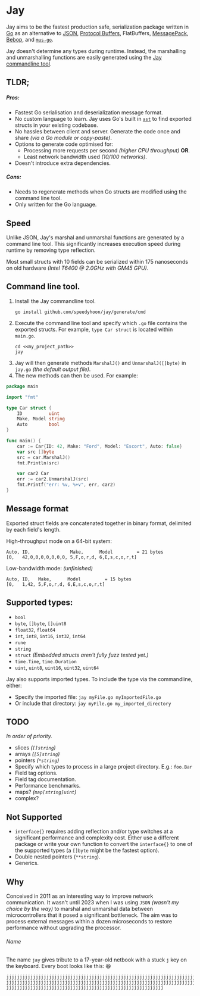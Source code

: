 # Jay

Jay aims to be the fastest production safe, serialization package written in [Go](https://go.dev) as
an alternative to
[JSON](https://pkg.go.dev/encoding/json),
[Protocol Buffers](https://pkg.go.dev/google.golang.org/protobuf), FlatBuffers,
[MessagePack](https://msgpack.org),
[Bebop](https://github.com/betwixt-labs/bebop),
and [`mus-go`](https://github.com/mus-format/mus-go).

Jay doesn't determine any types during runtime. Instead, the marshalling and unmarshalling functions are easily
generated using the [Jay commandline tool](https://github.com/speedyhoon/jay/tree/master/cmd).

## TLDR;

##### Pros:

* Fastest Go serialisation and deserialization message format.
* No custom language to learn. Jay uses Go's built in [`ast`](https://pkg.go.dev/go/ast) to find exported structs in your existing codebase.
* No hassles between client and server. Generate the code once and share _(via a Go module or copy-paste)_.
* Options to generate code optimised for:
	* Processing more requests per second _(higher CPU throughput)_ **OR**.
	* Least network bandwidth used _(10/100 networks)_.
* Doesn't introduce extra dependencies.

##### Cons:

* Needs to regenerate methods when Go structs are modified using the command line tool.
* Only written for the Go language.

## Speed

Unlike JSON, Jay's marshal and unmarshal functions are generated by a command line tool.
This significantly increases execution speed during runtime by removing type reflection.

Most small structs with 10 fields can be serialized within 175 nanoseconds on old hardware _(Intel T6400 @ 2.0GHz
with GM45 GPU)_.

## Command line tool.

1. Install the Jay commandline tool.
	```shell
	go install github.com/speedyhoon/jay/generate/cmd
	```
2. Execute the command line tool and specify which `.go` file contains the exported structs.
	For example, `type Car struct` is located within `main.go`.
	```shell
	cd <<my_project_path>>
	jay
	```
3. Jay will then generate methods `MarshalJ()` and `UnmarshalJ([]byte)` in `jay.go` _(the default output file)_.
4. The new methods can then be used. For example:

```go
package main

import "fmt"

type Car struct {
	ID          uint
	Make, Model string
	Auto        bool
}

func main() {
	car := Car{ID: 42, Make: "Ford", Model: "Escort", Auto: false}
	var src []byte
	src = car.MarshalJ()
	fmt.Println(src)

	var car2 Car
	err := car2.UnmarshalJ(src)
	fmt.Printf("err: %v, %+v", err, car2)
}
```

## Message format

Exported struct fields are concatenated together in binary format, delimited by each field's length.

High-throughput mode on a 64-bit system:

```
Auto, ID,               Make,      Model         = 21 bytes
[0,   42,0,0,0,0,0,0,0, 5,F,o,r,d, 6,E,s,c,o,r,t]
```

Low-bandwidth mode: _(unfinished)_

```
Auto, ID,   Make,      Model         = 15 bytes
[0,   1,42, 5,F,o,r,d, 6,E,s,c,o,r,t]
```

## Supported types:

* `bool`
* `byte`, `[]byte`, `[]uint8`
* `float32`, `float64`
* `int`, `int8`, `int16`, `int32`, `int64`
* `rune`
* `string`
* `struct` _(Embedded structs aren't fully fuzz tested yet.)_
* `time.Time`, `time.Duration`
* `uint`, `uint8`, `uint16`, `uint32`, `uint64`

Jay also supports imported types. To include the type via the commandline, either:

* Specify the imported file: `jay myFile.go myImportedFile.go`
* Or include that directory: `jay myFile.go my_imported_directory`

## TODO

_In order of priority._

* slices _(`[]string`)_
* arrays _(`[5]string`)_
* pointers _(`*string`)_
* Specify which types to process in a large project directory. E.g.: `foo.Bar`
* Field tag options.
* Field tag documentation.
* Performance benchmarks.
* maps? _(`map[string]uint`)_
* complex?

## Not Supported

* `interface{}` requires adding reflection and/or type switches at a significant performance and complexity cost. Either
  use a different package or write your own function to convert the `interface{}` to one of the supported types
  (a `[]byte` might be the fastest option).
* Double nested pointers (`**string`).
* Generics.

[//]: # (Go files are scanned using the command line tool to generate functions for exported structs.)


[//]: # (A fast serialization package alternative to JSON, MessagePack and Bebop. It outputs non-readable `[]byte` ideal for high throughput, using much less bandwidth than other options. )

[//]: # (Jay is similar to [Bebop]&#40;&#41; where the serialization functions are generated before compiling. This makes serialising and deserialising much faster than other options that use reflection during runtime like JSON.)


[//]: # (## Origins)

[//]: # (Credit to the creators of [Bebop]&#40;&#41; for creating an extremely fast serialization format.)

[//]: # (However, instead of using `.bop` schema files, `Jay` uses Go tags ``` `j:""` ``` to generate `Marshal` and `Unmarshal` functions for exported struct fields.)

[//]: # (`Jay` differs from Bebop to do away with the)
[//]: # (Using the command line tool,)
[//]: # (to and any struct that has exported fields with a tag containing `j:""` have a `Marshal` and `Unmarshal` function generated.)
[//]: # (without the `.bop` files.)

## Why

Conceived in 2011 as an interesting way to improve network communication.
It wasn't until 2023 when I was using `JSON` _(wasn't my choice by the way)_ to marshal and unmarshal data
between microcontrollers that it posed a significant bottleneck.
The aim was to process external messages within
a dozen microseconds to restore performance without upgrading the processor.

###### Name

The name `jay` gives tribute to a 17-year-old netbook with a stuck `j` key on the keyboard. Every boot looks like this:
😆

```
jjjjjjjjjjjjjjjjjjjjjjjjjjjjjjjjjjjjjjjjjjjjjjjjjjjjjjjjjjjjjjjjjjjjjjjjjjjjjjjjjjjjjjjjjjjjjjjjjjjjjjjjjjjjjjjjjjjjjjjj
jjjjjjjjjjjjjjjjjjjjjjjjjjjjjjjjjjjjjjjjjjjjjjjjjjjjjjjjjjjjjjjjjjjjjjjjjjjjjjjjjjjjjjjjjjjjjjjjjjjjjjjjjjjjjjjjjjjjjjjj
jjjjjjjjjjjjjjjjjjjjjjjjjjjjjjjjjjjjjjjjjjjjjjjjjjjjjjjjjjj
```